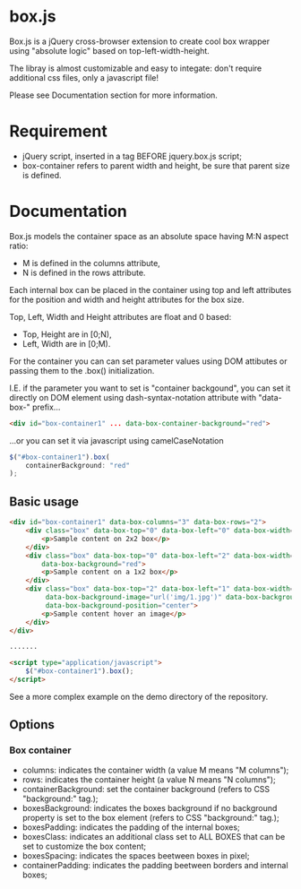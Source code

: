 # box.js

Box.js is a jQuery cross-browser extension to create cool box wrapper using "absolute logic" based on top-left-width-height.

The libray is almost customizable and easy to integate: don't require additional css files, only a javascript file!

Please see Documentation section for more information.


# Requirement

* jQuery script, inserted in a tag BEFORE jquery.box.js script;
* box-container refers to parent width and height, be sure that parent size is defined.

# Documentation

Box.js models the container space as an absolute space having M:N aspect ratio:
* M is defined in the columns attribute,
* N is defined in the rows attribute.
 
Each internal box can be placed in the container using top and left attributes for the position and width and height attributes for the box size.

Top, Left, Width and Height attributes are float and 0 based:
* Top, Height are in [0;N),
* Left, Width are in [0;M).

For the container you can can set parameter values using DOM attibutes or passing them to the .box() initialization.

I.E. if the parameter you want to set is "container backgound", you can set it directly on DOM element using dash-syntax-notation attribute with "data-box-" prefix...

```html
<div id="box-container1" ... data-box-container-background="red">
```

...or you can set it via javascript using camelCaseNotation

```javascript
$("#box-container1").box(
    containerBackground: "red"
);
```

## Basic usage
```html
<div id="box-container1" data-box-columns="3" data-box-rows="2">
    <div class="box" data-box-top="0" data-box-left="0" data-box-width="2" data-box-height="2">
        <p>Sample content on 2x2 box</p>
    </div>
    <div class="box" data-box-top="0" data-box-left="2" data-box-width="1" data-box-height="2"
        data-box-background="red">
        <p>Sample content on a 1x2 box</p>
    </div>
    <div class="box" data-box-top="2" data-box-left="1" data-box-width="2" data-box-height="1"
         data-box-background-image="url('img/1.jpg')" data-box-background-size="cover"
         data-box-background-position="center">
        <p>Sample content hover an image</p>
    </div>
</div>

.......

<script type="application/javascript">
    $("#box-container1").box();
</script>

```

See a more complex example on the demo directory of the repository.

## Options

### Box container

* columns: indicates the container width (a value M means "M columns");
* rows: indicates the container height (a value N means "N columns");
* containerBackground: set the container background (refers to CSS "background:" tag.);
* boxesBackground: indicates the boxes background if no background property is set to the box element (refers to CSS "background:" tag.);
* boxesPadding: indicates the padding of the internal boxes;
* boxesClass: indicates an additional class set to ALL BOXES that can be set to customize the box content;
* boxesSpacing: indicates the spaces beetween boxes in pixel;
* containerPadding: indicates the padding beetween borders and internal boxes;

